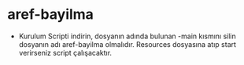 # aref-bayilma

 - Kurulum
Scripti indirin, dosyanın adında bulunan -main kısmını silin dosyanın adı aref-bayilma olmalıdır. Resources dosyasına atıp start verirseniz script çalışacaktır.
